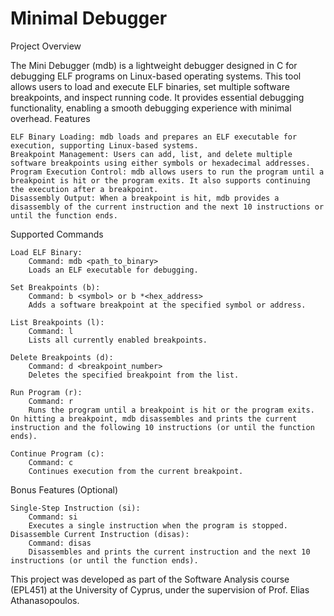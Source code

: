 # Minimal Debugger
Project Overview

The Mini Debugger (mdb) is a lightweight debugger designed in C for debugging ELF programs on Linux-based operating systems. This tool allows users to load and execute ELF binaries, set multiple software breakpoints, and inspect running code. It provides essential debugging functionality, enabling a smooth debugging experience with minimal overhead.
Features

    ELF Binary Loading: mdb loads and prepares an ELF executable for execution, supporting Linux-based systems.
    Breakpoint Management: Users can add, list, and delete multiple software breakpoints using either symbols or hexadecimal addresses.
    Program Execution Control: mdb allows users to run the program until a breakpoint is hit or the program exits. It also supports continuing the execution after a breakpoint.
    Disassembly Output: When a breakpoint is hit, mdb provides a disassembly of the current instruction and the next 10 instructions or until the function ends.

Supported Commands

    Load ELF Binary:
        Command: mdb <path_to_binary>
        Loads an ELF executable for debugging.

    Set Breakpoints (b):
        Command: b <symbol> or b *<hex_address>
        Adds a software breakpoint at the specified symbol or address.

    List Breakpoints (l):
        Command: l
        Lists all currently enabled breakpoints.

    Delete Breakpoints (d):
        Command: d <breakpoint_number>
        Deletes the specified breakpoint from the list.

    Run Program (r):
        Command: r
        Runs the program until a breakpoint is hit or the program exits. On hitting a breakpoint, mdb disassembles and prints the current instruction and the following 10 instructions (or until the function ends).

    Continue Program (c):
        Command: c
        Continues execution from the current breakpoint.

Bonus Features (Optional)

    Single-Step Instruction (si):
        Command: si
        Executes a single instruction when the program is stopped.
    Disassemble Current Instruction (disas):
        Command: disas
        Disassembles and prints the current instruction and the next 10 instructions (or until the function ends).

This project was developed as part of the Software Analysis course (EPL451) at the University of Cyprus, under the supervision of Prof. Elias Athanasopoulos.
